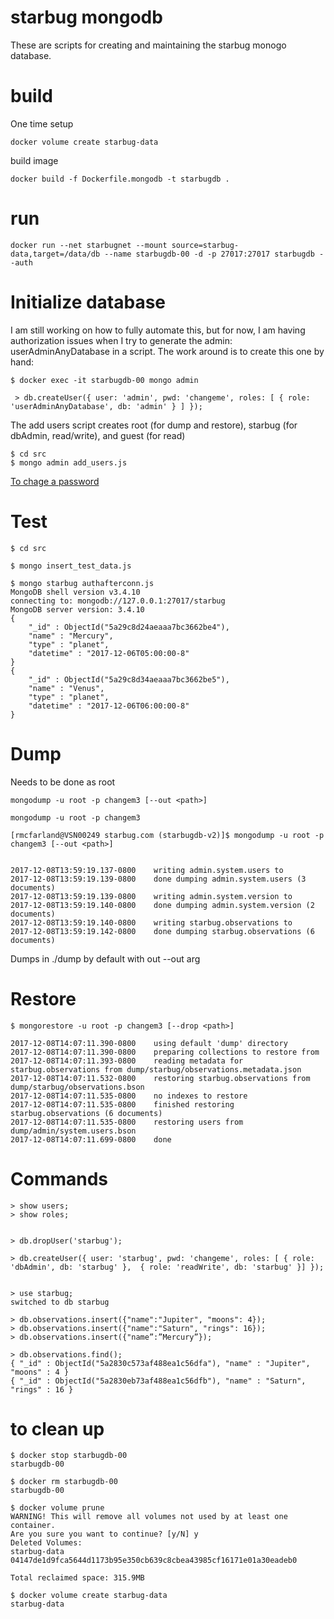 # starbug mongodb

These are scripts for creating and maintaining the starbug monogo database.

# build

One time setup

```
docker volume create starbug-data
```

build image

```
docker build -f Dockerfile.mongodb -t starbugdb .

```

# run

```
docker run --net starbugnet --mount source=starbug-data,target=/data/db --name starbugdb-00 -d -p 27017:27017 starbugdb --auth
```

# Initialize database

I am still working on how to fully automate this, but for now, I am
having authorization issues when I try to generate the admin:
userAdminAnyDatabase in a script. The work around is to create this one
by hand:

```
$ docker exec -it starbugdb-00 mongo admin

 > db.createUser({ user: 'admin', pwd: 'changeme', roles: [ { role: 'userAdminAnyDatabase', db: 'admin' } ] });

```

The add users script creates root (for dump and restore), starbug (for dbAdmin, read/write), and guest (for read)

```
$ cd src
$ mongo admin add_users.js
```

[To chage a password](https://docs.mongodb.com/v3.0/reference/method/db.changeUserPassword/)


# Test

```
$ cd src

$ mongo insert_test_data.js

$ mongo starbug authafterconn.js
MongoDB shell version v3.4.10
connecting to: mongodb://127.0.0.1:27017/starbug
MongoDB server version: 3.4.10
{
	"_id" : ObjectId("5a29c8d24aeaaa7bc3662be4"),
	"name" : "Mercury",
	"type" : "planet",
	"datetime" : "2017-12-06T05:00:00-8"
}
{
	"_id" : ObjectId("5a29c8d34aeaaa7bc3662be5"),
	"name" : "Venus",
	"type" : "planet",
	"datetime" : "2017-12-06T06:00:00-8"
}

```

# Dump

Needs to be done as root

```
mongodump -u root -p changem3 [--out <path>]

mongodump -u root -p changem3

[rmcfarland@VSN00249 starbug.com (starbugdb-v2)]$ mongodump -u root -p changem3 [--out <path>]


2017-12-08T13:59:19.137-0800	writing admin.system.users to
2017-12-08T13:59:19.139-0800	done dumping admin.system.users (3 documents)
2017-12-08T13:59:19.139-0800	writing admin.system.version to
2017-12-08T13:59:19.140-0800	done dumping admin.system.version (2 documents)
2017-12-08T13:59:19.140-0800	writing starbug.observations to
2017-12-08T13:59:19.142-0800	done dumping starbug.observations (6 documents)

```

Dumps in ./dump by default with out --out arg


# Restore


```
$ mongorestore -u root -p changem3 [--drop <path>]

2017-12-08T14:07:11.390-0800	using default 'dump' directory
2017-12-08T14:07:11.390-0800	preparing collections to restore from
2017-12-08T14:07:11.393-0800	reading metadata for starbug.observations from dump/starbug/observations.metadata.json
2017-12-08T14:07:11.532-0800	restoring starbug.observations from dump/starbug/observations.bson
2017-12-08T14:07:11.535-0800	no indexes to restore
2017-12-08T14:07:11.535-0800	finished restoring starbug.observations (6 documents)
2017-12-08T14:07:11.535-0800	restoring users from dump/admin/system.users.bson
2017-12-08T14:07:11.699-0800	done

```

# Commands


```
> show users;
> show roles;


> db.dropUser('starbug');

> db.createUser({ user: 'starbug', pwd: 'changeme', roles: [ { role: 'dbAdmin', db: 'starbug' },  { role: 'readWrite', db: 'starbug' }] });


> use starbug;
switched to db starbug

> db.observations.insert({"name":"Jupiter", "moons": 4});
> db.observations.insert({"name":"Saturn", "rings": 16});
> db.observations.insert({"name”:”Mercury”});

> db.observations.find();
{ "_id" : ObjectId("5a2830c573af488ea1c56dfa"), "name" : "Jupiter", "moons" : 4 }
{ "_id" : ObjectId("5a2830eb73af488ea1c56dfb"), "name" : "Saturn", "rings" : 16 }

```



# to clean up

```
$ docker stop starbugdb-00
starbugdb-00

$ docker rm starbugdb-00
starbugdb-00

$ docker volume prune
WARNING! This will remove all volumes not used by at least one container.
Are you sure you want to continue? [y/N] y
Deleted Volumes:
starbug-data
04147de1d9fca5644d1173b95e350cb639c8cbea43985cf16171e01a30eadeb0

Total reclaimed space: 315.9MB

$ docker volume create starbug-data
starbug-data


```
